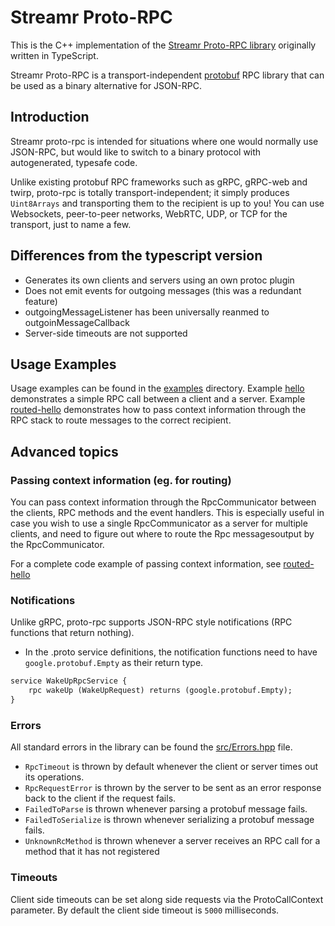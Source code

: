 # Streamr Proto-RPC

This is the C++ implementation of the [Streamr Proto-RPC library](https://github.com/streamr-dev/network/tree/main/packages/proto-rpc) originally written in TypeScript. 

Streamr Proto-RPC is a transport-independent [protobuf](https://developers.google.com/protocol-buffers) RPC library that can be used as a binary alternative for JSON-RPC. 

## Introduction

Streamr proto-rpc is intended for situations where one would normally use JSON-RPC, but would like to switch to a binary protocol with autogenerated, typesafe code.  

Unlike existing protobuf RPC frameworks such as gRPC, gRPC-web and twirp, proto-rpc is totally transport-independent; it simply produces `Uint8Arrays` and transporting them to the recipient is up to you! You can use Websockets, peer-to-peer networks, WebRTC, UDP, or TCP for the transport, just to name a few.

## Differences from the typescript version

* Generates its own clients and servers using an own protoc plugin
* Does not emit events for outgoing messages (this was a redundant feature)
* outgoingMessageListener has been universally reanmed to outgoinMessageCallback
* Server-side timeouts are not supported

## Usage Examples

Usage examples can be found in the [examples](examples) directory. Example [hello](examples/hello/hello.cpp) demonstrates a simple RPC call between a client and a server. Example [routed-hello](examples/routed-hello/routedhello.cpp) demonstrates how to pass context information through the RPC stack to route messages to the correct recipient.

## Advanced topics

### Passing context information (eg. for routing)

You can pass context information through the RpcCommunicator between the clients, RPC methods and the event handlers. This is
especially useful in case you wish to use a single RpcCommunicator as a server for multiple clients, and need to figure out
where to route the Rpc messagesoutput by the RpcCommunicator. 

For a complete code example of passing context information, see [routed-hello](examples/routed-hello/routedhello.cpp)

### Notifications

Unlike gRPC, proto-rpc supports JSON-RPC style notifications (RPC functions that return nothing). 

- In the .proto service definitions, the notification functions need to have `google.protobuf.Empty` as their return type.

```proto
service WakeUpRpcService {
    rpc wakeUp (WakeUpRequest) returns (google.protobuf.Empty);
}
```

### Errors

All standard errors in the library can be found the [src/Errors.hpp](include/streamr-proto-rpc/Errors.hpp) file.

- `RpcTimeout` is thrown by default whenever the client or server times out its operations.
- `RpcRequestError` is thrown by the server to be sent as an error response back to the client if the request fails.
- `FailedToParse` is thrown whenever parsing a protobuf message fails.
- `FailedToSerialize` is thrown whenever serializing a protobuf message fails.
- `UnknownRcMethod` is thrown whenever a server receives an RPC call for a method that it has not registered

### Timeouts

Client side timeouts can be set along side requests via the ProtoCallContext parameter. By default the client side timeout is `5000` milliseconds.
